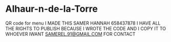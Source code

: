 # Alhaur-n-de-la-Torre
QR code for menu
 I MADE THIS 
 SAMER HANNAH 
 658437878 I HAVE ALL THE RIGHTS TO PUBLISH BECAUSE I WROTE THE CODE AND I COPY IT TO WHOEVER IWANT 
 SAMEREL.91@GMAIL.COM FOR CONTACT
